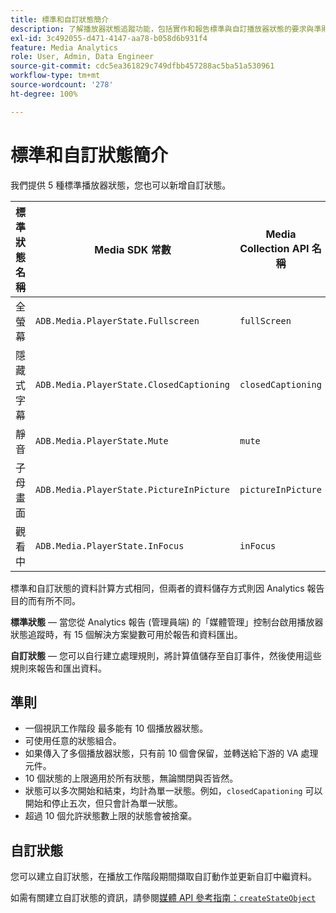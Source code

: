 ```yaml
---
title: 標準和自訂狀態簡介
description: 了解播放器狀態追蹤功能，包括實作和報告標準與自訂播放器狀態的要求與準則。
exl-id: 3c492055-d471-4147-aa78-b058d6b931f4
feature: Media Analytics
role: User, Admin, Data Engineer
source-git-commit: cdc5ea361829c749dfbb457288ac5ba51a530961
workflow-type: tm+mt
source-wordcount: '278'
ht-degree: 100%

---
```


# 標準和自訂狀態簡介

我們提供 5 種標準播放器狀態，您也可以新增自訂狀態。

| 標準狀態名稱 | Media SDK 常數 | Media Collection API 名稱 |
|-----------------------|------------------------------------------|-----------------------------|
| 全螢幕 | `ADB.Media.PlayerState.Fullscreen` | `fullScreen` |
| 隱藏式字幕 | `ADB.Media.PlayerState.ClosedCaptioning` | `closedCaptioning` |
| 靜音 | `ADB.Media.PlayerState.Mute` | `mute` |
| 子母畫面 | `ADB.Media.PlayerState.PictureInPicture` | `pictureInPicture` |
| 觀看中 | `ADB.Media.PlayerState.InFocus` | `inFocus` |

標準和自訂狀態的資料計算方式相同，但兩者的資料儲存方式則因 Analytics 報告目的而有所不同。

**標準狀態** — 當您從 Analytics 報告 (管理員端) 的「媒體管理」控制台啟用播放器狀態追蹤時，有 15 個解決方案變數可用於報告和資料匯出。

**自訂狀態** — 您可以自行建立處理規則，將計算值儲存至自訂事件，然後使用這些規則來報告和匯出資料。

## 準則

* 一個視訊工作階段 最多能有 10 個播放器狀態。
* 可使用任意的狀態組合。
* 如果傳入了多個播放器狀態，只有前 10 個會保留，並轉送給下游的 VA 處理元件。
* 10 個狀態的上限適用於所有狀態，無論關閉與否皆然。
* 狀態可以多次開始和結束，均計為單一狀態。例如，`closedCapationing` 可以開始和停止五次，但只會計為單一狀態。
* 超過 10 個允許狀態數上限的狀態會被捨棄。

## 自訂狀態

您可以建立自訂狀態，在播放工作階段期間擷取自訂動作並更新自訂中繼資料。

如需有關建立自訂狀態的資訊，請參閱[媒體 API 參考指南：`createStateObject`](https://developer.adobe.com/client-sdks/documentation/adobe-media-analytics/api-reference/)
